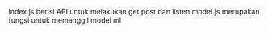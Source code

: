 Index.js 
berisi API untuk melakukan get post dan listen
model.js 
merupakan fungsi untuk memanggil model ml 

